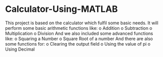 # Calculator-Using-MATLAB
This project is based on the calculator which fulfil some basic needs. It will perform some basic arithmetic functions like:
o	Addition 
o	Subtraction
o	Multiplication
o	Division
And we also included some advanced functions like:
o	Squaring a Number
o	Square Root of a number 
And there are also some functions for: 
o	Clearing the output field
o	Using the value of pi
o	Using Decimal
